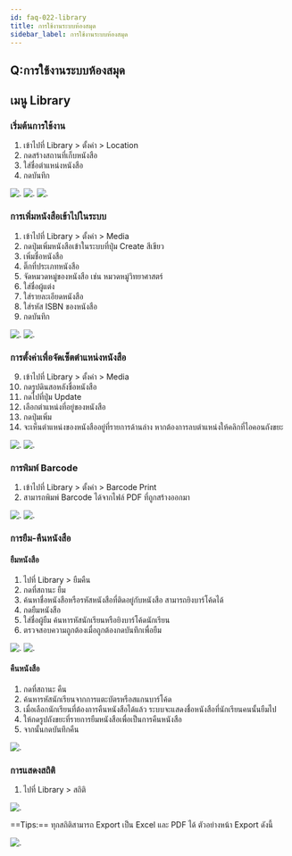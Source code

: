 ```yaml
---
id: faq-022-library
title: การใช้งานระบบห้องสมุด
sidebar_label: การใช้งานระบบห้องสมุด
---
```


## Q:การใช้งานระบบห้องสมุด

## เมนู Library

### เริ่มต้นการใช้งาน

1.  เข้าไปที่ Library > ตั้งค่า > Location
2.  กดสร้างสถานที่เก็บหนังสือ
3.  ใส่ชื่อตำแหน่งหนังสือ
4.  กดบันทึก

![.](/img/manual/faq/21L1.jpg)
![.](/img/manual/faq/21L2.jpg)
![.](/img/manual/faq/21L3.jpg)

### การเพิ่มหนังสือเข้าไปในระบบ

1.  เข้าไปที่ Library > ตั้งค่า > Media
2.  กดปุ่มเพิ่มหนังสือเข้าในระบบที่ปุ่ม Create สีเขียว
3.  เพิ่มชื่อหนังสือ
4.  ติ๊กที่ประเภทหนังสือ
5.  จัดหมวดหมู่ของหนังสือ เช่น หมวดหมู่วิทยาศาสตร์
6.  ใส่ชื่อผู้แต่ง
7.  ใส่รายละเอียดหนังสือ
8.  ใส่รหัส ISBN ของหนังสือ
9.  กดบันทึก

![.](/img/manual/faq/21M1.jpg)
![.](/img/manual/faq/21M2.jpg)

### การตั้งค่าเพื่อจัดเซ็ตตำแหน่งหนังสือ

9.  เข้าไปที่ Library > ตั้งค่า > Media
10. กดรูปดินสอหลังชื่อหนังสือ
11. กดไปที่ปุ่ม Update
12. เลือกตำแหน่งที่อยู่ของหนังสือ
13. กดปุ่มเพิ่ม
14. จะเห็นตำแหน่งของหนังสืออยู่ที่รายการด้านล่าง หากต้องการลบตำแหน่งให้คลิกที่ไอคอนถังขยะ

![.](/img/manual/faq/21M3.jpg)
![.](/img/manual/faq/21M4.jpg)

### การพิมพ์ Barcode

1.  เข้าไปที่ Library > ตั้งค่า > Barcode Print
2.  สามารถพิมพ์ Barcode ได้จากไฟล์ PDF ที่ถูกสร้างออกมา

![.](/img/manual/faq/21BP1.jpg)
![.](/img/manual/faq/21BP2.jpg)

### การยืม-คืนหนังสือ

#### ยืมหนังสือ

1.  ไปที่ Library > ยืมคืน
2.  กดที่สถานะ ยืม
3.  ค้นหาชื่อหนังสือหรือรหัสหนังสือที่ติดอยู่กับหนังสือ สามารถยิงบาร์โค้ดได้
4.  กดยืมหนังสือ
5.  ใส่ชื่อผู้ยืม ค้นหารหัสนักเรียนหรือยิงบาร์โค้ดนักเรียน
6.  ตรวจสอบความถูกต้องเมื่อถูกต้องกดบันทึกเพื่อยืม

![.](/img/manual/faq/21Rentbook.jpg)
![.](/img/manual/faq/21Rentbook1.jpg)

#### คืนหนังสือ

1.  กดที่สถานะ คืน
2.  ค้นหารหัสนักเรียนจากการแตะบัตรหรือสแกนบาร์โค้ด
3.  เมื่อเลือกนักเรียนที่ต้องการคืนหนังสือได้แล้ว ระบบจะแสดงชื่อหนังสือที่นักเรียนคนนั้นยืมไป
4.  ให้กดรูปถังขยะที่รายการยืมหนังสือเพื่อเป็นการคืนหนังสือ
5.  จากนั้นกดบันทึกคืน

![.](/img/manual/faq/21return_book.jpg)

### การแสดงสถิติ

1.  ไปที่ Library > สถิติ

![.](/img/manual/faq/21Static1.jpg)

==Tips:== ทุกสถิติสามารถ Export เป็น Excel และ PDF ได้
ตัวอย่างหน้า Export ดังนี้

![.](/img/manual/faq/21Static2.jpg)
